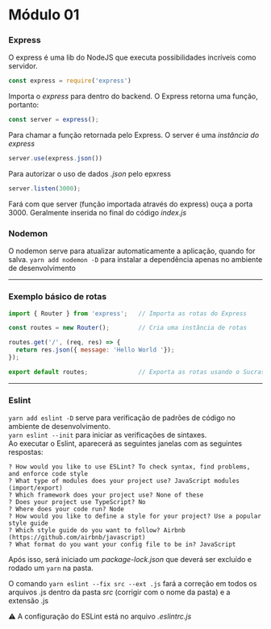 # Módulo 01

### Express
O express é uma lib do NodeJS que executa possibilidades incríveis como servidor.

```js
const express = require('express')
```
Importa o *express* para dentro do backend. O Express retorna uma função, portanto:

```js
const server = express();
```
Para chamar a função retornada pelo Express. O server é uma *instância do express*

```js
server.use(express.json())
```
Para autorizar o uso de dados *.json* pelo epxress

```js
server.listen(3000);
```
Fará com que server (função importada através do express) ouça a porta 3000. Geralmente inserida no final do código *index.js*


### Nodemon
O nodemon serve para atualizar automaticamente a aplicação, quando for salva.
`yarn add nodemon -D` para instalar a dependência apenas no ambiente de desenvolvimento

<hr/>

### Exemplo básico de rotas

```js
import { Router } from 'express';   // Importa as rotas do Express

const routes = new Router();        // Cria uma instância de rotas

routes.get('/', (req, res) => {
  return res.json({ message: 'Hello World '});
});

export default routes;              // Exporta as rotas usando o Sucrase
```

<hr/>

### Eslint
`yarn add eslint -D` serve para verificação de padrões de código no ambiente de desenvolvimento. <br/>
`yarn eslint --init` para iniciar as verificações de sintaxes.<br/>
Ao executar o Eslint, aparecerá as seguintes janelas com as seguintes respostas:
```
? How would you like to use ESLint? To check syntax, find problems, and enforce code style
? What type of modules does your project use? JavaScript modules (import/export)
? Which framework does your project use? None of these
? Does your project use TypeScript? No
? Where does your code run? Node
? How would you like to define a style for your project? Use a popular style guide
? Which style guide do you want to follow? Airbnb (https://github.com/airbnb/javascript)
? What format do you want your config file to be in? JavaScript
```
Após isso, será iniciado um *package-lock.json* que deverá ser excluído e rodado um `yarn` na pasta.

O comando `yarn eslint --fix src --ext .js` fará a correção em todos os arquivos .js dentro da pasta *src* (corrigir com o nome da pasta) e a extensão .js

:warning: A configuração do ESLint está no arquivo *.eslintrc.js*
